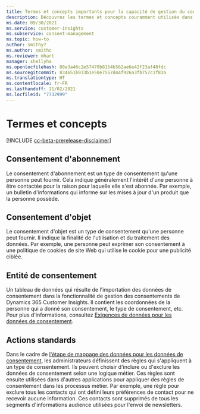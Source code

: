 ```yaml
---
title: Termes et concepts importants pour la capacité de gestion du consentement
description: Découvrez les termes et concepts couramment utilisés dans la capacité de gestion du consentement de Customer Insights.
ms.date: 09/30/2021
ms.service: customer-insights
ms.subservice: consent-management
ms.topic: how-to
author: smithy7
ms.author: smithc
ms.reviewer: mhart
manager: shellyha
ms.openlocfilehash: 80a3a46c2e57470b8154b562ae6e42f23af48fdc
ms.sourcegitcommit: 834651b933b1e50e7557d44f926a3fb757c1f83a
ms.translationtype: HT
ms.contentlocale: fr-FR
ms.lasthandoff: 11/02/2021
ms.locfileid: "7732999"
---
```

# <a name="terms-and-concepts"></a>Termes et concepts

[!INCLUDE [cc-beta-prerelease-disclaimer](includes/cc-beta-prerelease-disclaimer.md)]

## <a name="subscription-consent"></a>Consentement d'abonnement

Le consentement d'abonnement est un type de consentement qu'une personne peut fournir. Cela indique généralement l'intérêt d'une personne à être contactée pour la raison pour laquelle elle s'est abonnée. Par exemple, un bulletin d'informations qui informe sur les mises à jour d'un produit que la personne possède.

## <a name="purpose-consent"></a>Consentement d'objet

Le consentement d'objet est un type de consentement qu'une personne peut fournir. Il indique la finalité de l'utilisation et du traitement des données. Par exemple, une personne peut exprimer son consentement à une politique de cookies de site Web qui utilise le cookie pour une publicité ciblée. 

## <a name="consent-entity"></a>Entité de consentement

Un tableau de données qui résulte de l'importation des données de consentement dans la fonctionnalité de gestion des consentements de Dynamics 365 Customer Insights. Il contient les coordonnées de la personne qui a donné son consentement, le type de consentement, etc. Pour plus d'informations, consultez [Exigences de données pour les données de consentement](import-consent-data.md#data-requirements-for-consent-data).

## <a name="standard-actions"></a>Actions standards

Dans le cadre de [l'étape de mappage des données pour les données de consentement](set-consent-rules.md), les administrateurs définissent des règles qui s'appliquent à un type de consentement. Ils peuvent choisir d'inclure ou d'exclure les données de consentement selon une logique métier. Ces règles sont ensuite utilisées dans d'autres applications pour appliquer des règles de consentement dans les processus métier. Par exemple, une règle pour exclure tous les contacts qui ont défini leurs préférences de contact pour ne recevoir aucune information. Ces contacts sont supprimés de tous les segments d'informations audience utilisées pour l'envoi de newsletters.

